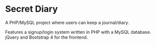 # Secret Diary

A PHP/MySQL project where users can keep a journal/diary.

Features a signup/login system written in PHP with a MySQL database. jQuery and Bootstrap 4 for the frontend.
